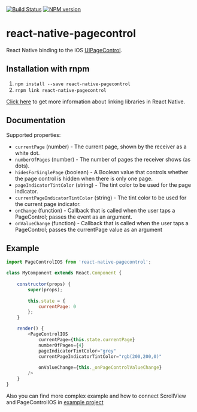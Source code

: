 [![Build Status](https://travis-ci.org/doochik/react-native-pagecontrol.svg?branch=master)](https://travis-ci.org/doochik/react-native-pagecontrol)
[![NPM version](https://badge.fury.io/js/react-native-pagecontrol.svg)](https://www.npmjs.com/package/react-native-pagecontrol)

# react-native-pagecontrol
React Native binding to the iOS [UIPageControl](https://developer.apple.com/library/ios/documentation/UIKit/Reference/UIPageControl_Class/index.html).

## Installation with rnpm
1. `npm install --save react-native-pagecontrol`
2. `rnpm link react-native-pagecontrol`

[Click here](http://facebook.github.io/react-native/docs/linking-libraries-ios.html#content) to get more information about linking libraries in React Native.

## Documentation

Supported properties:

* `currentPage` (number) - The current page, shown by the receiver as a white dot.
* `numberOfPages` (number) - The number of pages the receiver shows (as dots).
* `hidesForSinglePage` (boolean) - A Boolean value that controls whether the page control is hidden when there is only one page.
* `pageIndicatorTintColor` (string) - The tint color to be used for the page indicator.
* `currentPageIndicatorTintColor` (string) - The tint color to be used for the current page indicator.
* `onChange` (function) - Callback that is called when the user taps a PageControl; passes the event as an argument. 
* `onValueChange` (function) - Callback that is called when the user taps a PageControl; passes the currentPage value as an argument 

## Example

```js
import PageControlIOS from 'react-native-pagecontrol';

class MyComponent extends React.Component {
    
    constructor(props) {
        super(props);
    
        this.state = {
            currentPage: 0
        };
    }

    render() {
        <PageControlIOS
            currentPage={this.state.currentPage}
            numberOfPages={4}
            pageIndicatorTintColor="grey"
            currentPageIndicatorTintColor="rgb(200,200,0)"
            
            onValueChange={this._onPageControlValueChange}
        />
    }
}
```

Also you can find more complex example and how to connect ScrollView and PageControlIOS in [example project](./example/PageControlIOSExample/index.ios.js)
